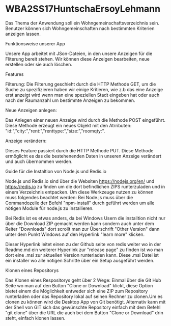 # WBA2SS17HuntschaErsoyLehmann

Das Thema der Anwendung soll ein Wohngemeinschaftsverzeichnis sein. Benutzer können sich Wohngemeinschaften nach bestimmten Kriterien anzeigen lassen. 

Funktionsweise unserer App

Unsere App arbeitet mit JSon-Dateien, in den unsere Anzeigen für die Fliterung bereit stehen. Wir können diese Anzeigen bearbeiten, neue erstellen oder sie auch löschen. 

Features 

Filterung:
Die Filterung geschieht durch die HTTP Methode GET, um die Suche zu spezifizieren haben wir einige Kritieren, wie z.b das eine Anzeige erst anzeigt wird wenn man eine speziellen Stadt eingeben hat oder auch nach der Raumanzahl um bestimmte Anzeigen zu bekommen.

Neue Anzeigen anlegen:

Das Anlegen einer neuen  Anzeige wird durch die Methode POST eingeführt. Diese Methode erzeugt ein neues Objekt mit den Atrributen: "id:","city:","rent:","renttype:","size:","roomqty:".

Anzeige verändern:

Dieses Feature passiert durch die HTTP Methode PUT. Diese Methode ermöglicht es das die bestehenenden Daten in unseren Anzeige verändert und auch übernommen werden. 


Guide für die Instaltion von Node.js und Redis.io 

Node.js und Redis.io sind über die Websiten https://nodejs.org/en/ und https://redis.io zu finden um die dort befindlichen ZIPS runterzuladen und in einem Verzeichnis entpacken. Um diese Werkzeuge nutzen zu können muss folgendes beachtet werden: Bei Node.js muss über die Commandozeile der Befehl "npm-install" durch geführt werden um alle nötigen Module für node.js zu installieren. 


Bei Redis ist es etwas anders, da bei Windows Usern die installtion nicht nur über die Download ZIP gemacht werden kann sondern auch unter dem Reiter "Downloads" dort scrollt man zur Überschrift "Other Version" dann unter dem Punkt Windows auf den Hyperlink "learn more" klicken.

Dieser Hyperlink leitet einen zu der Github seite von redis weiter wo in der Readme.md ein weiterer Hyperlink zur "release page" zu finden ist wo man dort eine .msi zur aktuellen Version runterladen kann. Diese .msi Datei ist ein installer wo alle nötigen Schritte über ein Setup ausgeführt werden.


Klonen eines Repositorys

Das Klonen eines Respositorys geht über 2 Wege: Einmal über die Git Hub Seite wo man auf den Button "Clone or Download" klickt, diese Option bietet einem die Möglichkeit entweder sich eine ZIP zum Repository runterladen oder das Repository lokal auf seinen Rechner zu clonen.Um es clonen zu können wird die Desktop App von Git benötigt. Alternativ kann mit der Shell von GIT sich das gewünschte Repository einfach mit dem Befehl "git clone" über die URL die auch bei dem Button "Clone or Download" drin steht, einfach klonen lassen.  





